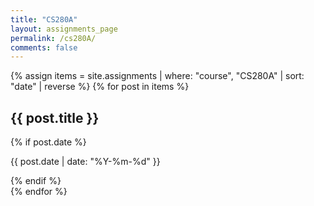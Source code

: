 ```yaml
---
title: "CS280A"
layout: assignments_page
permalink: /cs280A/
comments: false
---
```


<div class="assignment-grid">
  {% assign items = site.assignments | where: "course", "CS280A" | sort: "date" | reverse %}
  {% for post in items %}
    <div class="assignment-card" onclick="location.href='{{ post.url | relative_url }}'">
      <h2>{{ post.title }}</h2>
      {% if post.date %}
        <p class="assignment-date">{{ post.date | date: "%Y-%m-%d" }}</p>
      {% endif %}
    </div>
  {% endfor %}
</div>
